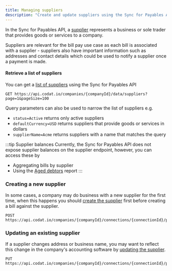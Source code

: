 ```yaml
---
title: Managing suppliers
description: "Create and update suppliers using the Sync for Payables API"
---
```


In the Sync for Payables API, a [supplier](/sync-for-payables-api#/schemas/Supplier) represents a business or sole trader that provides goods or services to a company.

Suppliers are relevant for the bill pay use case as each bill is associated with a supplier - suppliers also have important information such as addresses and contact details which could be used to notify a supplier once a payment is made.

#### Retrieve a list of suppliers

You can get a [list of suppliers](/sync-for-payables-api#/operations/list-suppliers) using the Sync for Payables API

```http request title="List suppliers"
GET https://api.codat.io/companies/{companyId}/data/suppliers?page=1&pageSize=100
```

Query parameters can also be used to narrow the list of suppliers e.g.
- `status=Active` returns only active suppliers
- `defaultCurrency=USD` returns suppliers that provide goods or services in dollars
- `supplierName=Acme` returns suppliers with a name that matches the query

:::tip Supplier balances
Currently, the Sync for Payables API does not expose supplier balances on the supplier endpoint, however, you can access these by
- Aggregating bills by supplier
- Using the [Aged debtors](/sync-for-payables-api#/operations/get-aged-debtors-report) report
:::

### Creating a new supplier

In some cases, a company may do business with a new supplier for the first time, when this happens you should [create the supplier](/sync-for-payables-api#/operations/create-supplier) first before creating a bill against the supplier.

```http request title="Create supplier"
POST https://api.codat.io/companies/{companyId}/connections/{connectionId}/push/suppliers
```

### Updating an existing supplier

If a supplier changes address or business name, you may want to reflect this change in the company's accounting software by [updating the supplier](/sync-for-payables-api#/operations/put-supplier).

```http request title="Update supplier"
PUT https://api.codat.io/companies/{companyId}/connections/{connectionId}/push/suppliers/{supplierId}
```